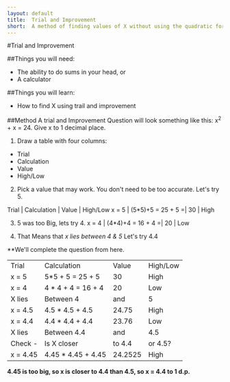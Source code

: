 ```yaml
---
layout: default
title:  Trial and Improvement
short:  A method of finding values of X without using the quadratic formula, completing the square, or factorising. a commonly asked topic in exams.
---
```

#Trial and Improvement

##Things you will need:
 - The ability to do sums in your head, or
 - A calculator
 
##Things you will learn:
 - How to find X using trail and improvement
 
##Method
 A trial and Improvement Question will look something like this:
   x<sup>2</sup> + x = 24. Give x to 1 decimal place.

 1. Draw a table with four columns:
   - Trial
   - Calculation
   - Value
   - High/Low
   
 2. Pick a value that may work. You don't need to be too accurate. Let's try 5.
    
   Trial |  Calculation       | Value | High/Low
   x = 5 |  (5*5)+5 = 25 + 5 =|  30   | High

 3. 5 was too Big, lets try 4.
   x = 4 |  (4*4)+4 = 16 + 4 =|  20   | Low

4. That Means that *x lies between 4 & 5* Let's try 4.4

**We'll complete the question from here.

<table>
	<tr>
		<td>Trial</td>
		<td>Calculation</td>
		<td>Value</td>
		<td>High/Low</td>
	</tr>
	<tr>
		<td>x = 5</td>
		<td>5*5 + 5 = 25 + 5</td>
		<td>30</td>
		<td>High</td>
	</tr>
	<tr>
		<td>x = 4</td>
		<td>4 * 4 + 4 = 16 + 4</td>
		<td>20</td>
		<td>Low</td>
	</tr>
	<tr>
		<td>X lies</td>
		<td>Between 4</td>
		<td>and</td>
		<td>5</td>
	</tr>
	<tr>
		<td>x = 4.5</td>
		<td>4.5 * 4.5 + 4.5</td>
		<td>24.75</td>
		<td>High</td>
	</tr>
	<tr>
		<td>x = 4.4</td>
		<td>4.4 * 4.4 + 4.4</td>
		<td>23.76</td>
		<td>Low</td>
	</tr>
	<tr>
		<td>X lies</td>
		<td>Between 4.4</td>
		<td>and</td>
		<td>4.5</td>
	</tr>
	<tr>
		<td>Check -</td>
		<td>Is X closer</td>
		<td>to 4.4</td>
		<td>or 4.5?</td>
	</tr>
	<tr>
		<td>x = 4.45</td>
		<td>4.45 * 4.45 + 4.45</td>
		<td>24.2525</td>
		<td>High</td>
	</tr>
</table>

  **4.45 is too big, so x is closer to 4.4 than 4.5, so x = 4.4 to 1 d.p.**